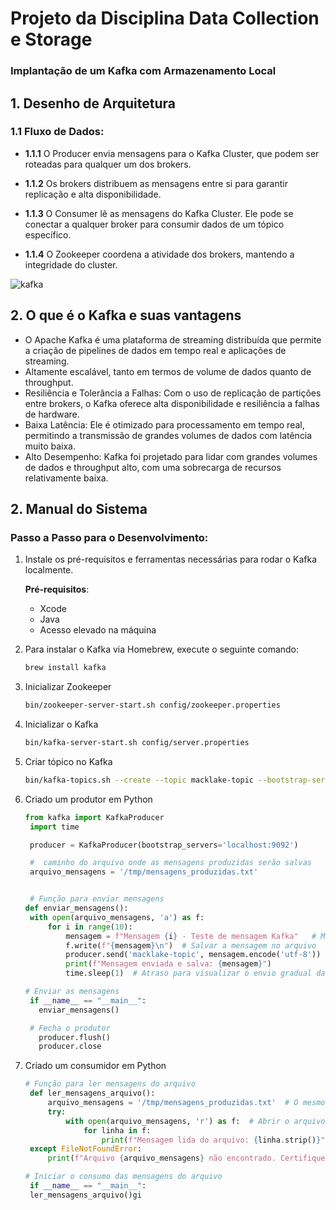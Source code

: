 # Projeto da Disciplina Data Collection e Storage
### Implantação de um Kafka com Armazenamento Local

## 1. Desenho de Arquitetura

### 1.1 Fluxo de Dados:

- **1.1.1** O Producer envia mensagens para o Kafka Cluster, que podem ser roteadas para qualquer um dos brokers.
  
- **1.1.2** Os brokers distribuem as mensagens entre si para garantir replicação e alta disponibilidade.
  
- **1.1.3** O Consumer lê as mensagens do Kafka Cluster. Ele pode se conectar a qualquer broker para consumir dados de um tópico específico.
  
- **1.1.4** O Zookeeper coordena a atividade dos brokers, mantendo a integridade do cluster.

![kafka](https://github.com/user-attachments/assets/fa5c8826-af05-471e-9312-86ad77d44005)

## 2. O que é o Kafka e suas vantagens

-  O Apache Kafka é uma plataforma de streaming distribuída que permite a criação de pipelines de dados em tempo real e aplicações de streaming.
- Altamente escalável, tanto em termos de volume de dados quanto de throughput.
- Resiliência e Tolerância a Falhas: Com o uso de replicação de partições entre brokers, o Kafka oferece alta disponibilidade e resiliência a falhas de hardware.
- Baixa Latência: Ele é otimizado para processamento em tempo real, permitindo a transmissão de grandes volumes de dados com latência muito baixa.
- Alto Desempenho: Kafka foi projetado para lidar com grandes volumes de dados e throughput alto, com uma sobrecarga de recursos relativamente baixa.

## 2. Manual do Sistema

### Passo a Passo para o Desenvolvimento:

1. Instale os pré-requisitos e ferramentas necessárias para rodar o Kafka localmente.
   
   **Pré-requisitos**:
   - Xcode
   - Java
   - Acesso elevado na máquina

2. Para instalar o Kafka via Homebrew, execute o seguinte comando:

   ```bash
   brew install kafka

3. Inicializar Zookeeper
    ```bash
    bin/zookeeper-server-start.sh config/zookeeper.properties

4. Inicializar o Kafka
   ```bash
   bin/kafka-server-start.sh config/server.properties
5. Criar tópico no Kafka
   ```bash
   bin/kafka-topics.sh --create --topic macklake-topic --bootstrap-server localhost:9092 --partitions 1 --replication-factor 17
6. Criado um produtor em Python
   ```python
   from kafka import KafkaProducer
    import time

    producer = KafkaProducer(bootstrap_servers='localhost:9092')

    #  caminho do arquivo onde as mensagens produzidas serão salvas
    arquivo_mensagens = '/tmp/mensagens_produzidas.txt' 


    # Função para enviar mensagens
   def enviar_mensagens():
    with open(arquivo_mensagens, 'a') as f:  
        for i in range(10):
            mensagem = f"Mensagem {i} - Teste de mensagem Kafka"   # Mensagem a ser enviada
            f.write(f"{mensagem}\n")  # Salvar a mensagem no arquivo
            producer.send('macklake-topic', mensagem.encode('utf-8'))  # Enviar a mensagem para o Kafka
            print(f"Mensagem enviada e salva: {mensagem}")
            time.sleep(1)  # Atraso para visualizar o envio gradual das mensagens

   # Enviar as mensagens
    if __name__ == "__main__":
      enviar_mensagens()

    # Fecha o produtor
      producer.flush()
      producer.close
7. Criado um consumidor em Python
   ```python
   # Função para ler mensagens do arquivo
    def ler_mensagens_arquivo():
        arquivo_mensagens = '/tmp/mensagens_produzidas.txt'  # O mesmo caminho usado pelo produtor
        try:
            with open(arquivo_mensagens, 'r') as f:  # Abrir o arquivo para leitura
                for linha in f:
                    print(f"Mensagem lida do arquivo: {linha.strip()}")
    except FileNotFoundError:
        print(f"Arquivo {arquivo_mensagens} não encontrado. Certifique-se de que o produtor o criou corretamente.")

   # Iniciar o consumo das mensagens do arquivo
    if __name__ == "__main__":
    ler_mensagens_arquivo()gi
